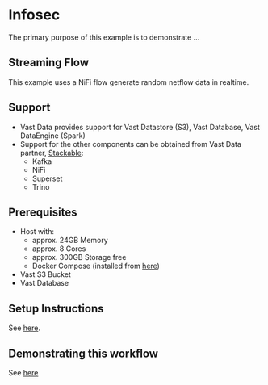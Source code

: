 # Infosec

The primary purpose of this example is to demonstrate ... 

## Streaming Flow

This example uses a NiFi flow generate random netflow data in realtime.

## Support

- Vast Data provides support for Vast Datastore (S3), Vast Database, Vast DataEngine (Spark)
- Support for the other components can be obtained from Vast Data partner, [Stackable](https://stackable.tech/en/):
  - Kafka
  - NiFi
  - Superset
  - Trino

## Prerequisites

- Host with:
  - approx. 24GB Memory
  - approx. 8 Cores
  - approx. 300GB Storage free
  - Docker Compose (installed from [here](https://docs.docker.com/engine/install/))
- Vast S3 Bucket
- Vast Database
  
## Setup Instructions

See [here](../SETUP_INSTRUCTIONS.md).

## Demonstrating this workflow

See [here](../DEMO.md)

